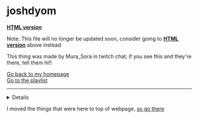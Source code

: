 # joshdyom

[**HTML version**](https://adakkusu-san.github.io/joshdyom)

Note: This file will no longer be updated soon, consider going to [**HTML version**](https://adakkusu-san.github.io/joshdyom) above instead

This thing was made by Mura_Sora in twitch chat; if you see this and they're there, tell them hi!!

[Go back to my homepage](https://adakkusu-san.github.io/)  
[Go to the playlist](https://youtube.com/playlist?list=PLnFYuYwRteIMn1lvwIiGimb1w4U9meQKJ)

---

<details>

|||
|-|-|
|[![](https://i.ytimg.com/vi/9BhlixZZhjE/default.jpg)](https://youtu.be/9BhlixZZhjE)|[Not using Stealth \| DYOM Random Mission Speedruns](https://youtu.be/9BhlixZZhjE)|

|||||
|-:|-|-|-|
|0:46|First Contact|501st Wolf|
|3:38|Umilde Robo|jonathanluna|Translated, xfa, *skip*|
|7:03|COD 4.2 Battle on the Woods|CVLK|*skip*|
|11:27|Menace 2|VikingEVM|
|34:40|Uphill Battle|Dominic|gogogo, *crash*|
|35:22|Take Back the Car|Grovallas|
|40:42|GTA Sao Paulo: The Beginning|Enzogamer|Translated|
|43:33|San Andreas Stories M2,Crashin a Party|GTA Dude|
|45:45|Grove Defender|Maulana Bagus|once it for all|
|47:46|Camp at Chiliad|GTA!!!|

---

|||
|-|-|
|[![](https://i.ytimg.com/vi/dMAYU7a76Y4/default.jpg)](https://youtu.be/dMAYU7a76Y4)|[\"What the ****, Sandra?\" \| DYOM Random Mission Speedruns](https://youtu.be/dMAYU7a76Y4)|

|||||
|-:|-|-|-|
|\-|Ballas vs San Fierro Rifas|?|Translated, Unplayed|
|1:20|Let's Climb!|Maaz45|*skip*|
|4:32|Stranger Edu Parte 5|Eduardo|Translated|
|7:57|Zombies From Los Santos|Dax|
|9:51|Invadindo o Navio|Gokye09|Translated, mighty ship|
|17:53|Grove vs SWAT|Entong704|
|18:23|Max Payne|Fort MAJOR|
|20:54|Mission DK|rayyan|
|30:55|The Robbery|Sohaib|
|40:35|Day 1|LeonCJ|
|43:39|Sem Honra, $em Grana|Paula Sygma|Translated|

---

|||
|-|-|
|[![](https://i.ytimg.com/vi/A1eSJuwN8lk/default.jpg)](https://youtu.be/A1eSJuwN8lk)|[\"You picked the wrong apartment fool!\" \| DYOM Random Mission Speedruns](https://youtu.be/A1eSJuwN8lk)|

|||||
|-:|-|-|-|
|1:31|End of the Line (Smoke and Tenpenny Wins)|PowerGaming64|
|13:25|Sweet Death Pt2 Under the Bridge|Italian SA Gamer|Translated, *crash*|
|13:52|Lives in Venturas|fangye|
|20:31|Homies Sharp|Raqeeb Raees|
|26:31|The Lazy Saints|lologamer|Translated|
|30:01|The Return of a Legend|mrlv31|
|36:26|Your Choice|samuel|
|39:51|Car Salesman Pt.1|HamerNador|
|42:00|Fueling With Vodka|Canadian Scrotum|*skip*|
|48:48|The Grove Street Driveby|MrBlue630|
|49:53|Going Crazy|Rob|
|52:20|To The Rescue|ChrizzDG5|
|58:02|Do Not Download Please A Mistake Happned|Maziar05|

---

|||
|-|-|
|[![](https://i.ytimg.com/vi/H-_YQP3KSCU/default.jpg)](https://youtu.be/H-_YQP3KSCU)|["He wants to f- the Lion King..." \| Random DYOM Mission Speedruns](https://youtu.be/H-_YQP3KSCU)|

|||||
|-:|-|-|-|
|0:35|Rise of the Sun|Hebekie|cahs, roof-dot-zed|
|5:31|1, 2, 3 Lets go! G4L|TheXProyect|*crash*|
|10:23|Airport Graveyard|Szogun|
|23:15|Find Last Enemy:Part 1|nanak birring|*skip*|
|24:21|Boring! Bogoslaw is back!|Scarface|Translated, eat, *crash*|
|35:20|Martincho Adventures Part 7|DYOM|
|37:53|The Last Balla Member|?|
|39:57|Call of Duty Warefare 2|QaiserH|*skip*|
|40:52|Introduction|DYOM|
|43:05|Introduction 2|GriZzLY|Translated|
|46:33|Cops Chapter 17|Get Up|Translated|
|49:30|LS Gangs vs SF Gangs|pepi8|
|57:01|The Balloons|DYOM|Translated|
|57:39|Another Parkour|jeffhardy555|Translated|
|1:00:03|Firetruck Frenzy|spyderblack66|Translated|
|1:04:46|same like 24:21|TheScarface43|Non-Translated|

---

|||
|-|-|
|[![](https://i.ytimg.com/vi/-73eB0YoBM0/default.jpg)](https://youtu.be/-73eB0YoBM0)|["There's your friend cj!" \| Random DYOM Mission Speedruns](https://youtu.be/-73eB0YoBM0)|

|||||
|-:|-|-|-|
|1:00|FBI Man(Fox)|salehi3037m|Translated?, *skip*|
|4:42|Kill Then Win|Ballinj|*skip*|
|5:18|Out in Desert|LeonCJ|
|11:59|Grove vs Vagos|Abdo|
|14:51|Police Ambush|Nathan|*skip*|
|16:06|O Golpe Da Fazenda: O Barco|DGGamer65|Translated, *skip*|
|18:35|The Walking San Andreas Ep 1 What Happened|Karketon|Translated, tock tock|
|20:13|Kill Time!|Lucasiimio|
|21:51|Mafia 2 (CZ) Part 1|Yokerclown|*crash*, cesar warning|
|23:57|Saving Uncle Sam|tonyng|*crash*|
|24:27|SFPD Police Job 6|M.D|
|30:06|Kill the Johnson Mom|Hatem in Egypt Arabic|
|33:44|Slendytubbies|guifire|Translated|
|35:08|An Offer You Can't Refuse|DonFedrizzi|
|43:47|Wojny Gangow: Ballas vs Grove|Dawid Pracki|Translated, be silent or shut up, *skip*|
|46:11|Try|God L A R V A|Translated, cesar 2.0, xd, *skip*|
|47:55|Dead Fall|Jimmy|*skip*|
|50:52|Amigo em Perigo!|WallaceGhost|Translated|

---

|||
|-|-|
|[![](https://i.ytimg.com/vi/hkfU6zIyGJ4/default.jpg)](https://youtu.be/hkfU6zIyGJ4)|[The return of: \"Time to make a decision.\" \| Random DYOM Mission Speedruns](https://youtu.be/hkfU6zIyGJ4)|

|||||
|-:|-|-|-|
|6:01|Charlie Krypson's Death|semih|Translated, *skip*|
|9:53|Escape the Downtown|CJ|
|11:37|V for Vinegar: Beta|The Half Blood Prince|Translated|
|20:37|The Bank Heist|zgames|*crash*|
|31:11|Back to Fortress|mrejtely|
|34:38|Blackhawk Down...|Warpig 18|*skip*|
|35:29|Claude Life Beta|AlexLangrish|*skip*|
|36:09|Snajper|Pawi8089|Translated, eat first|
|42:35|Guerra de Bandas|Mash600|Translated, *crash*|
|47:52|The Purge|Zeta|Translated, *skip*|
|49:27|El Balla|Julan|Translated, *skip*|
|53:08|Big Prize at the Big Ear|Tony Resta|
|57:49|Some Secrets Never Sleep|wK comander|
|58:40|Riot Chain Story Part 6|Zohair Irani|

---

|||
|-|-|
|[![](https://i.ytimg.com/vi/xiUMf3Pu-ug/default.jpg)](https://youtu.be/xiUMf3Pu-ug)|[\"Grove: Uh oh...\" \| Updated Random DYOM Mission Speedruns](https://youtu.be/xiUMf3Pu-ug)|

|||||
|-:|-|-|-|
|1:11|GTA SA Stories: Claude Learn to Kill Enemys|meisternikoo o|
|3:28|Grove Street: Ryder is Alive!|PW|Translated, (Laughs)|
|6:19|Vagos 4 Life Part 4: Guy?|Cocnut_pl|
|10:44|GTA V CJ's Reflection (1)|Skadryl|Translated, sacred vehicle|
|14:39|Beginning|the killer tr|
|17:38|Agente 007 Brasil (Part 1)|MateusDD3|Translated, it turns into pastel|
|19:44|The Fast Chronicle (Chapter1,Part 6)|maoffense06|
|22:11|Filler|Toguro45|
|23:08|LoL Vol. 2 Destroy the Van|Kowal3|Translated, eat on the ganton|
|28:29|Police CIA vs Police FBI|Niko|
|30:09|GTA Los Santos 5|Brian Walker|*crash*|
|34:11|Group Problems|RyderWilson|Translated|
|39:28|Racketing|LeonCJ|*skip*|
|45:56|A|?|*skip*|
|51:15|Crack Dealer|Justgames114|MemeBers, *skip*|
|55:15|Dr. Murfin|Luiz Eduardo|Translated|
|58:14|Infetion Part 4|hariq47|
|1:00:09|Vogas DefendsMaddogChainatown|Jax|

---

|||
|-|-|
|[![](https://i.ytimg.com/vi/NCS3dgGB2uA/default.jpg)](https://youtu.be/NCS3dgGB2uA)|[\"kill fat and enter point.\" \| Updated Random DYOM Mission Speedruns](https://youtu.be/NCS3dgGB2uA)|

|||||
|-:|-|-|-|
|\-|Weed|?|Translated, Unplayed|
||
|2:01|A Cabana Parte 2|Mongo Productions|Translated|
|6:50|Quadruple Extermination II: The Comeback|VikingEVM|
|18:51|SAS M9,Silenced Robbery|GTA Dude|
|25:24|The Briefcase|Timmeh|
|31:26|Get a Territory|Kailojado haddines|
|34:20|Sniper Assassin 1|ArdaMission|enter point, PLS VOTE|
|36:00|Guns Half Price|COOLMAN122234555896|
|43:23|Hideout|Sony|
|46:16|Grove 4 Ever|CowShipBR|Translated, *crash*|
|47:37|The Hidden|Vinesh|
|52:14|I Temporada|Andrei|Translated, hypothesis|
|54:31|Biker Was|moaz alkorde|Translated|
|55:39|Sweet Life Part 19|Shahzeb|

---

|||
|-|-|
|[![](https://i.ytimg.com/vi/YEBY0APJO4Y/default.jpg)](https://youtu.be/YEBY0APJO4Y)|[Updated Random DYOM Mission Speedruns](https://youtu.be/YEBY0APJO4Y)|

|||||
|-:|-|-|-|
|2:49|Law:Money Made Me Go There|Karanss|*crash*|
|3:39|The Amazing Race|HARMAN CHEEMA|*skip*|
|7:29|Steal the Case.|Kir aka Spawn.|
|10:46|Torre de Rifa|Keilen Oliveira|Translated|
|19:53|K1ll Bigsmoke|bigjinnygamer|*skip*|
|21:04|Cruzando Debaixo da Ponte|Henry|Translated|
|25:54|A Bad Day in SA|Sanjay|
|28:09|Front Assault|General Scrotum|
|39:03|Zombie Empire Group(A)|Saahn|*skip*|
|45:12|Rodadas Survived 2.0(Fixed)|BrasilDYOM|Translated|
|1:02:27|Join to Ballas|Ahmed Samir|
|1:05:31|Lavoro Sporco Pt.4|TheHunter|

---

|||
|-|-|
|[![](https://i.ytimg.com/vi/ex-CWI9M6aw/default.jpg)](https://youtu.be/ex-CWI9M6aw)|[\"Radio: Help You Fred's\" \| Slightly Updated DYOM Random Mission Speedruns](https://youtu.be/ex-CWI9M6aw)|

|||||
|-:|-|-|-|
|\-|The World Is Bigger Than This Hood|Mister A|Unplayed|
||
|1:52|Ryder Owns Grove!|DYOM|*skip*|
|2:51|Hot Flight|ilikebanana|
|10:18|Tempeny Police Station|Wisam 134|
|16:48|Wanted Priscil(P1)|BielHenrique|Translated|
|18:51|DYOM|DYOM|Translated, *skip*|
|19:55|Jack 2|Evan|*skip*|
|23:19|Ah15l Forse!|Valeriu|Coment Plizz|
|26:38|AGM Story|A2G1M3|Translated|
|29:17|Killing the Ballas Boss|Bidhan Tandukar|
|32:33|Death of the Big Devil|utkan urem|Translated|
|37:26|Defending Home|DYOM|Translated|
|40:12|CJ Saves His Friends|brayan4008|Translated, *skip*|
|41:11|Payday for Ray|Gustavo|
|42:39|Burning Heart|Agent X|
|52:58|Defending the Grove|DYOM|Translated|
|54:49|js|DYOM|nice car, very nice car|
|56:28|Army Defence (Part 2)|Maziar|
|59:23|Bobby's Lost Place of Zombies|skaterfilter5|

---

|||
|-|-|
|[![](https://i.ytimg.com/vi/xPOzpAMYUsU/default.jpg)](https://youtu.be/xPOzpAMYUsU)|[\"walks to the point and delivers the package.\" \| Slightly Updated DYOM Random Mission Speedruns](https://youtu.be/xPOzpAMYUsU)|

|||||
|-:|-|-|-|
|1:33|DYOM|DYOM|*skip*|
|3:33|GTA Vice City Intro Parody San Andreas Mission|Reza|
|5:52|Law ... OG Locka|DYOM|Translated, eat by law|
|9:09|Mafia Life Trailer|Lil Alex|
|10:40|Competition 3|zzotl|Translated|
|11:06|Elegant Run|fubldofu|Translated|
|13:31|Grafle Karirery|tutti gamer yt|Translated|
|16:35|Final Showdown to Officer Tenpenny|DYOM|
|24:22|Lab Doctor 2|NoobMapper|
|26:44|Jarvis Part 10|Drew Liddell|
|\-|Modern Warfar 2: A New Boss a New Enamy|?|
|30:00|A Day Normal At Work|tomis!!!|Translated|
|35:04|Escaping From School|LUKA?!|
|39:32|CJ Race|hello|Translated|
|40:58|Episode 6|Raven 2020|Translated|
|45:02|The Store|DYOM|Translated|
|49:22|Who is The Killer|cidj|*skip*|
|52:57|Pimper|paparazzo|
|1:00:13|Family Failure|Stuntzman|

---

|||
|-|-|
|[![](https://i.ytimg.com/vi/_vtp406ZS78/default.jpg)](https://youtu.be/_vtp406ZS78)|[Slightly Updated DYOM Random Mission Speedruns](https://youtu.be/_vtp406ZS78)|

|||||
|-:|-|-|-|
|4:01|Liberty City Solid V7 To Edit The Mission|*Nothing*|Translated|
|4:41|The Bodybag Girl|R09|
|18:43|Y6en Zpedatelen|?|Translated|
|20:15|S.W.A.T|?|
|24:03|Back in Past|LeonCJ|
|27:16|Robbey|?|
|32:43|The Motel (1)|BigBast4rd3500|
|37:59|Ryder's Revenge|?|
|45:13|Robert, The Fatty|gammoudicj|*skip*|
|51:49|DayZ Gangs Parte 5: O Inimigo|DiegoRBR|Translated|
|54:59|Don Orlando|DyomTeam|Translated|
|57:33|Grove Invade Ballas|invader|*skip*|

---

|||
|-|-|
|[![](https://i.ytimg.com/vi/k3lYG-cCIkg/default.jpg)](https://youtu.be/k3lYG-cCIkg)|[Chaos DYOM Mayhem \| Choas Mod Random DYOM Speedruns](https://youtu.be/k3lYG-cCIkg)|

|||||
|-:|-|-|-|
|0:21|conflict between gang 5 part|yo g|
|10:25|investigation|Hebekie|*skip*|
|13:02|the competitor who will become it?|zsotl|
|14:42|mod gta in part 4|kowal4|*skip*|
|16:51|tempennys life|luke brazil|
|22:47|raid on area part two|DYOM|*skip*|
|26:40|no way!|pewdiejac|
|33:38|superred|DYOM|*crash*|
|\-|The UFO Mystery|?|*crash*|
|39:20|gta aztecs stories introduction|E.V.F. Loquendo|
|43:26|DYOM|DYOM|*skip*|
|47:36|Los Santos is in danger|hicham|*skip*|
|51:24|team deathmatch 1|Rome|*skip*|
|52:23|getto boyz review|gangstaparadoc and pimp|
|53:54|the war hills|765|*skip*|

---

|||
|-|-|
|[![](https://i.ytimg.com/vi/INh7XXA3a6Q/default.jpg)](https://youtu.be/INh7XXA3a6Q)|[Absolute Insanity \| Chaos Mod Random DYOM Speedruns](https://youtu.be/INh7XXA3a6Q)|

|||||
|-:|-|-|-|
|1:27|Preparations for a Bank Break in SF|Kowal3|
|13:26|Trio Macanne|JoshDa1|
|14:26|DYOM|DYOM|
|18:45|Old Flexet|cl3stermanarmy|xd|
|22:01|The Back of the Team|DYOM|
|22:32|The Guy Strange En II|*Nothing*|
|23:46|Downtown Shootout|DYOM|*skip*|
|\-|The Terminator Mission 1|?|*crash*|
|\-|The Elite Sniper Endless Jop|?|*crash*|
|\-|zombie|?|*crash*|
|27:54|Wipe Out the Gangsters|AtomicBanana550|
|37:15|Winner Chicken Denner|DYOM|nice, yu|
|39:20|Keep Your Gun Your Hands|Clock Turkey|*skip*|
|46:43|The Party|Leoncj|*skip*|
|47:31|The Last Contact|Anisoo|*skip*|
|51:31|The Grand Fa|DYOM|
|59:14|For Mother Russia Prt 4|Russia|
|1:00:52|Gangster Life Pt.2|ryder|

---

|||
|-|-|
|[![](https://i.ytimg.com/vi/tnAUkDmmg9I/default.jpg)](https://youtu.be/tnAUkDmmg9I)|[A Glorious Disaster \| Chaos Mod Random DYOM Speedruns](https://youtu.be/tnAUkDmmg9I)|

|||||
|-:|-|-|-|
|\-|Wlamywacz Edek 4|?|
|2:01|grove street part 4|fall down|*skip*|
|5:30|zombie attack parte 1|adaymolon|
|13:28|Missao zumbi(Parte 1)|gamotario|*skip*|
|16:52|operation zero|Speed|
|29:27|In The Flames|gaMe242|
|49:36|*Nothing*|*Nothing*|
|52:03|Another Day In LA|xXSKULLX|*skip*|
|54:45|Tradimento|Biagio.C.|
|1:00:03|zombies attack|emanuele4610|

---

|||
|-|-|
|[![](https://i.ytimg.com/vi/rA6kt7TjytY/default.jpg)](https://youtu.be/rA6kt7TjytY)|[\"kill jutin biber while being...\" \| Google Translated Random DYOM Speedruns](https://youtu.be/rA6kt7TjytY)|

|||||
|-:|-|-|-|
|1:34|The fugitive|zzendy90z|
|3:11|Kan Ve Para 6 'Dubaili yusuf'|madara sunarr|kos koss, mkk|
|5:14|Impossible Mode Mission Impossible 3|jair valera|
|11:02|Rifa Problems|NewBie|*skip*|
|14:31|Impossible Mission 1|Enks|
|19:58|YOM|YOM|dealer noob|
|20:47|The Murder of Justin Bieber|DYOM|penultimate money|
|23:51|The Agent(47)|Dyom King|
|26:35|CJ the Hunter Boy|firaol wakuma|TOS, *skip*|
|29:26|The unknown|Lucas|
|31:47|the beginning of nowhere|Dario102|
|38:41|One more day of work|Miguel|
|48:12|The bad boy, the bikers war|master cj|
|50:15|0 last case (part 7)|BrasilDyom|Time time time|
|53:28|Grove Stand By|Xxxhonzaxxx|
|59:36|Assassin's Shadow Ep.4|DUx|*skip*|
|1:01:23|Great Escape Part 2|federock|yaaa, *crash*|

---

|||
|-|-|
|[![](https://i.ytimg.com/vi/prs98zNw-Nk/default.jpg)](https://youtu.be/prs98zNw-Nk)|[\"I'll take some cereal.\" \| Google Translated Random DYOM Speedruns](https://youtu.be/prs98zNw-Nk)|

|||||
|-:|-|-|-|
|1:58|Vertical Bird|Ramaproduction98|
|11:40|Ballas Take Over|Anis Crew|*skip*|
|13:41|The First is Street|DYOM|
|18:38|CJ Relax|DavidB|
|\-|Saw 4|?|
|20:47|Intro|window(barra)1|
|21:55|Smuggle out the Agent|DYOM|*crash*|
|22:29|Area 69 Reveng|Mr.Mission|
|29:00|The Sergei Bomb|StradaBoy|
|40:08|Kill The Bastrd|Wesker|
|41:34|WTF Missions|MK|
|44:04|The Crack House|DBZOVERLORD700|
|48:33|Black Vipers Series 2|Gangsta Paradoc|
|52:39|Competitive Age 1 Season 4 Res|debil games|*skip*|
|54:05|Street Fights|DYOM|
|54:42|Apocalypse San Andreas : And Kill or Die|Gustavo|
|57:44|B1tch Dealer|*Nothing*|*skip*|
|59:42|Trip to Blueberry|Leoncj|*skip*|

---

|||
|-|-|
|[![](https://i.ytimg.com/vi/HSxcJ4L7fLk/default.jpg)](https://youtu.be/HSxcJ4L7fLk)|[\"I'm going to buy some nutella\" \| Google Translated Random DYOM Speedruns](https://youtu.be/HSxcJ4L7fLk)|

|||||
|-:|-|-|-|
|3:16|san andreas navy|Sake booi|*skip*|
|5:00|th box fight|Leoncj|
|\-|grove vs all police|?|
|7:36|Ryder and big smoke|Normal guy|
|9:22|gypsy settlement 2res|zsolt316|
|13:02|messed up meeting|DW comander|
|16:43|travelling to the city|Resy3|
|21:02|the a--hole guy vs mr a--hole|tio gillipollas|
|21:34|the enemies ep3: cleaning the boat|tomas1245|
|23:54|killing the enemy in Los Santos|DYOM|
|26:53|Lucio Nutella|BigDaddy|
|28:23|never trust a bum|LeonCJ|
|30:19|a good day|alex|*skip*|
|35:19|deconstruction yard!|lucas|
|42:56|alternative san andreas|10 penny|Promised Place, XDXDXD|
|48:50|the training|Bruce Wayne|
|49:25|destroy 30 enemies|darthblack63|
|53:38|big meeting|Biohazard2000gt|*skip*|
|58:46|mission impossible|Raza|

---

|||
|-|-|
|[![](https://i.ytimg.com/vi/TzKYEQCIWfI/default.jpg)](https://youtu.be/TzKYEQCIWfI)|[\"maybe is hidden im this grill\" \| Random DYOM Speedrun Challenge](https://youtu.be/TzKYEQCIWfI)|

|||||
|-:|-|-|-|
|1:02|DYOM|DYOM|*skip*|
|4:46|Steeling Army!|DYOM|
|20:56|San Andreas Wars Part 4|Alexis13|
|25:44|Part 4|Skander Blade|
|31:54|Last Lunch for Salvatore|Leoncj|
|39:17|Illusions 3|Skander Blade|*skip*|
|44:09|Survive!|kayraman386|
|49:19|Ops|f|big, w, end|
|53:59|Player vs Boss|muhdnabli|
|58:48|Airline|GriZlLY|
|1:01:29|The War|snakeeyes|
|1:02:30|Lost Connection|DYOM|

---

|||
|-|-|
|[![](https://i.ytimg.com/vi/669ZFWaLATQ/default.jpg)](https://youtu.be/669ZFWaLATQ)|[\"Vamos para Verona Beach para nos divertir!\" \| Random DYOM Speedrun Challenge](https://youtu.be/669ZFWaLATQ)|

|||||
|-:|-|-|-|
|0:08|Zombilere Karsi Direnis Bolum 4|Emre Selek|Non-English|
|5:09|Jan Fan Choy Bad Chase|DYOM|*skip*|
|6:04|Jason vs REDACTED|AndreyTheGamer|
|6:51|S.W.A.T|*Nothing*|
|7:54|Meeting with Friends|PrimeCz|
|11:38|4'misja! GTA Zoo|szufla22|Non-English, *skip*|
|18:58|Quella Pizza Maledetta|unnamed|Non-English, *skip*|
|19:34|Cap the Couriers|M316|
|30:18|Silent Kill|LeonCJ|
|37:07|Guerra au Terror v2 pt3|Zack|Non-English|
|40:07|Verseny 2|zsotl|Non-English|
|41:43|El Fin de la Linea|proPVPgamersYT|Non-English, *skip*|
|49:48|Come In|HDKHD|
|53:57|Historias da GSF: A Emboscada|Caveira Br|Non-English|
|59:39|El Paquete|proPVPgamersYT|Non-English|

---

|||
|-|-|
|[![](https://i.ytimg.com/vi/Vkk3xjFAl1Q/default.jpg)](https://youtu.be/Vkk3xjFAl1Q)|[\"It sows the Field\" \| Random DYOM Speedrun Challenge](https://youtu.be/Vkk3xjFAl1Q)|

|||||
|-:|-|-|-|
|1:48|Internal Affair CIA in LV Day 5|Abu sufian|
|8:13|FBI Operazione Droga|yo g|Non-English, *skip*|
|10:18|Welcome Home|SmashmanplaysMC|
|14:00|Get Psycho|Ristar101 and his bud Ezekiel|*skip*|
|16:53|Girls vs Workers|DYOM|*skip*|
|18:34|Atentado Terrorista|FiJunk And Americanow|Non-English|
|21:06|Sacra Corona Unita Family|The Hunter|It sows the Field|
|29:04|Call of Duty Mission Hunter Killer|kowal3|*crash*|
|34:50|Jump|Evan|
|49:56|Naczelnik z Chinatown|CJ248|Non-English|
|56:46|Madd Doggs Party|Zombie|*skip*|

---

|||
|-|-|
|[![](https://i.ytimg.com/vi/xeTCT4vdcow/default.jpg)](https://youtu.be/xeTCT4vdcow)|[Random DYOM Speedrun Challenge: Scavenger Hunt Edition](https://youtu.be/xeTCT4vdcow)|

|||||
|-:|-|-|-|
|0:55|Find The Truth|IKI|I must fast|
|5:36|San Andreas Scavenger Hunt|Snuggly Jeff|Go all over the map|
|35:03|Agent Chase: Easy|LamborghiniGTA|*skip*|
|36:17|The Last Stand. Vo.2|DYOM|
|37:23|The Thief|Grove4Life|
|39:36|Boom Boom Pow|Mati|
|44:05|SWAT Kim Money Mib Died Kill Kim|DYOM|*skip*|
|46:27|GTA VI|DYOM|*skip*|
|51:49|Az Igazi Getto|David98|Non-English|
|56:26|A Guerra Part 2...|DYOM|Non-English, *crash*|
|57:56|Prowler|Jimmy|

---

|||
|-|-|
|[![](https://i.ytimg.com/vi/SEkoj381ArY/default.jpg)](https://youtu.be/SEkoj381ArY)|[Brain Stroke \| Random DYOM Speedrun Challenge](https://youtu.be/SEkoj381ArY)|

|||||
|-:|-|-|-|
|0:32|johnny (episode 3)|Macc|
|8:04|os perdidos: civilizasao errada|Money Games|Non-English, *crash*|
|9:31|west to east (the harsh thunder)|shiva|
|14:36|DYOM|DYOM|
|15:45|Az iratok|TheBusman|Non-English|
|20:31|Ciganyok Tamadasa 3 Befejezo Resz|Joskaba200|Non-English, TOS, *skip*|
|34:28|Missao que... Nao tem explicacao!|Renan Almeida|Non-English|
|38:52|xuo virus detected!|Tam1deli|Non-English|
|39:47|la muerte de sweet jhonson|lk|Non-English|
|43:49|a sofor|DYOM|Non-English|
|49:10|van and book|hanifpro|
|54:26|hard life|Svetoslav LOL|

---

|||
|-|-|
|[![](https://i.ytimg.com/vi/B1bSUrS2ik0/default.jpg)](https://youtu.be/B1bSUrS2ik0)|[\"No More Good Time!\" \| Random DYOM Speedrun Challenge](https://youtu.be/B1bSUrS2ik0)|

|||||
|-:|-|-|-|
|1:13|Ghost|basha|
|2:42|The Story of Maj.Basha and Harsha,Tagore|sriharsha|*crash*|
|12:19|Behind the Patrol Desk - S.A. Noire|alifjenius|*crash*|
|19:35|Cazador de Fiestas|DYOM|Non-English|
|27:46|Caipiras Roubam o Casino,Preparacao 3|Ryago T.|
|34:10|Motel Security|Chaoscrminal / Berserk Outlaw|*skip*|
|39:14|Nightcall|Ramaproduction97|Non-English, *skip*|
|44:32|Staff Sergent|Reimes|
|52:36|CJ Day1|GoldPro.|No More Good Time|
|57:17|Ryder Revenge|TomekManieczki|Non-English|
|59:10|Tbl2 Vagos|Gjhuh|*skip*|

---

|||
|-|-|
|[![](https://i.ytimg.com/vi/mob2ANICNbY/default.jpg)](https://youtu.be/mob2ANICNbY)|[The best DYOM run yet \| Random DYOM Speedrun Challenge](https://youtu.be/mob2ANICNbY)|

|||||
|-:|-|-|-|
|\-|Gang Wars|?|Unplayed|
||
|0:31|PT 2 Take Back Your Hood From The Vagos|DYOM|*crash*|
|1:28|Zvrhly Poslicek|unnamed|Non-English|
|3:17|Night Problem|Exekucnak|
|6:58|Las Venturas Adventures Part 23 Asia Fights|LucayOrlando|
|11:26|Ballas Turf|kingjd|
|14:32|Ghost|basha|
|16:12|The Search|Toteman and Salvadorc17|
|18:16|Day 5|Nitesh|
|26:26|Pete and Eddie|UnkZ|
|27:50|Sdias Como Grove Dia 3|DeadGames|Non-English|
|32:34|Los Astecas|Glenn|
|35:36|Big Smoke's Deal|DYOM|
|37:07|Otmica Mudje i Cala|Marko Dukic|Non-English|
|38:13|Assault|Sead|
|41:10|Jiko el Escape|Piipe|Non-English|
|45:36|Kill Soet|mahmoud pro|coet, go blk, *crash*|
|50:12|Four Dragon Trip|Balloon|
|53:18|Battle of the Bulge|StradaBoy|*skip*|

---

|||
|-|-|
|[![](https://i.ytimg.com/vi/jme4b9Y7C0Y/default.jpg)](https://youtu.be/jme4b9Y7C0Y)|[RIP James Kenneth \| Random DYOM Speedrun Challenge](https://youtu.be/jme4b9Y7C0Y)|

|||||
|-:|-|-|-|
|0:40|DYOM|DYOM|
|3:43|Taking Care of Business!|GangstaZilla203|
|5:35|Central Park War|Toteman and Salvadorc17|
|8:24|La Orden de Big Smoke|Sasasar|Non-English|
|18:30|ADomL-Another Normal Day|ahmed|
|20:53|Paczki Milionera|Dami123|Non-English|
|28:36|Sponge Ep2|garth knight|
|30:50|S.A.S.F.A.S.O.|LeonCJ|James Kenneth|
|42:30|a Reuniao|Jhonny|Non-English|
|52:01|All in One|ProManiak|Non-English|
|56:50|La Historia de Jose,Juanin y Pedrito|DYOM|Non-English|

---

|||
|-|-|
|[![](https://i.ytimg.com/vi/h0obTC6eP88/default.jpg)](https://youtu.be/h0obTC6eP88)|[An Absolute Clown Fiesta of a run \| Random DYOM Speedrun Challenge](https://youtu.be/h0obTC6eP88)|

|||||
|-:|-|-|-|
|3:33|Hitman, Capitulo 4 (Final)|JokerModsJK77|Non-English|
|6:38|Keep Friends Close|DYOM|
|8:42|Inposible 99%|nysnycoot cawtoon|Non-English|
|14:34|Story Rusty Wheels Chair!!!|abiyu|
|18:16|Drug Trafficking (Home Invasion)|yk|
|20:27|Legyen on is Milliomos|Res2lutEE|Non-English|
|24:53|Run and Extra Dip|YoKiNN|
|28:27|Introduction|S.A.C.|
|30:45|Part I|The Wise Keys|CJ Dance|
|31:31|The Fog Mini Game|KyleZero|
|45:48|CJ vs La Apocalypsis|NightMare|Non-English, *crash*|
|49:57|A Question of Past|Jimmy|
|54:36|Its an Ambush!|XDboy YT BG|
|55:43|Matando o CJ|Wesley Gamer|Non-English, *skip*|

---

|||
|-|-|
|[![](https://i.ytimg.com/vi/I7FxnkBHNuU/default.jpg)](https://youtu.be/I7FxnkBHNuU)|[This mission was OK actually \| Random DYOM Speedrun Challenge](https://youtu.be/I7FxnkBHNuU)|

|||||
|-:|-|-|-|
|0:54|Does the Pope Sh1t on the Patio.|Lsean|
|4:16|Quien es Quien Act 1|JessuxX|Non-English|
|12:34|Down With Eagle Families!|Leoncj|
|17:22|SWAT vs Mafia|kadi Younes|
|18:46|Assassin's Creed 1994|Subject 26|Assassin's Creed 1994|
|24:29|Liberty City|DYOM|*skip*|
|25:37|Goverment|Yasir RFL|*skip*|
|32:32|Adnan? 2|DADI|Non-English|
|35:16|Versenyzo Elete 1 Evad 1 Resz Ujratotlve|fff|Non-English|
|37:16|Recleanout|DYOM|
|48:41|Zamachowcy z Branda|*Nothing*|Non-English|
|54:24|UnderCover|fangye|IGT|

---

|||
|-|-|
|[![](https://i.ytimg.com/vi/NI6Y-C5a3Ig/default.jpg)](https://youtu.be/NI6Y-C5a3Ig)|[\"Groove Street OG!\" \| Random DYOM Speedrun Challenge](https://youtu.be/NI6Y-C5a3Ig)|

|||||
|-:|-|-|-|
|0:32|The Evil Within|Minecrafter1456|Non-English|
|3:57|La Rebelion|Int. Films|Non-English, *crash*|
|7:07|Scarface|PeterGrimes/akaRick191CZ|Non-English|
|10:15|Una Nuova Casa|gtaguidesita|Non-English, *skip*|
|12:52|SWAT. Operaao Assalto a Loja de Carros em SF|pedin|Non-English|
|14:59|Max Delivery Express|Gtaguidesita|Non-English|
|25:02|True or False Idols Part 17|Srijan Sudeep|
|34:11|Koniec z Zyciem|Warder4|Non-English|
|38:40|Escola Secundaria de Los Santos III|2D|Non-English|
|48:18|A New Partner in Crime|Doublepulse|
|53:31|Goodbye, Tenpenny|Bartolome|
|54:25|CIA Agent - Part 1|KoolRodrigoLook|

---

|||
|-|-|
|[![](https://i.ytimg.com/vi/MaWomwvW8UM/default.jpg)](https://youtu.be/MaWomwvW8UM)|[\"go kill teabone\" \| Random DYOM Speedrun Challenge](https://youtu.be/MaWomwvW8UM)|

|||||
|-:|-|-|-|
|\-|gta most wanted|?|Unplayed|
||
|0:37|DYOM|DYOM|
|1:52|Promoting Peace?|IsiX 123|*crash*|
|7:55|Az 1 kg krumpli|?|*skip*|
|13:01|Homegirl In, Homegirl Out|NothingSpecial|*crash*|
|13:48|Mercades|DYOM|*skip*|
|16:27|Batalhao 501: O Fim?|GuiiOREI|Non-English|
|19:50|Ammunation Supplies|Notna|
|25:32|Nincs Szokes|DYOM|Non-English|
|30:10|Fast Car|IKI|
|34:42|The Alliance|shahzeb|teabone, *skip*|
|39:32|Gli Aerei di Max|Gtaguidesita|Non-English|
|45:56|Desert Race|Billy|
|52:11|T'Bone|?|*skip*|
|52:40|Challenge 2|Nitesh aka AAAAAAA|
|53:24|Ballas Down Parte1: CJ in Tomba|Lorenzo Saccone|Non-English|
|57:17|Bill: Pt.8 Final|insanity K.|Non-English, *skip*|

---

|||
|-|-|
|[![](https://i.ytimg.com/vi/whXCh2f-5Nw/default.jpg)](https://youtu.be/whXCh2f-5Nw)|[\"cj que hacem0s aqui\" \| Random DYOM Speedrun Challenge](https://youtu.be/whXCh2f-5Nw)|

|||||
|-:|-|-|-|
|01:03|Vida Do Crime 4: Fofoqueiro|marcos1245|Non-English|
|02:24|Cleaning Ganton . Part One|Secronom President|
|05:24|Rescatando A Sweet|jair valera|Non-English, *skip*|
|07:05|Operacao nn1: O Inicio|?|
|16:39|Gangs Story|kiki|Non-English, *skip*|
|18:29|The Thief Raiders(Part1)|DYOM|
|21:21|DYOM|DYOM|*skip*|
|22:00|Convoy Escort|MrSand|*skip*|
|23:21|Predator Attack|Eminem|Non-English, *skip*|
|24:05|Babyla Life|CheatsShowYT|Non-English|
|29:09|Explode Works|Gangsta Paradoc|
|31:41|Assassinating The Blackwolf2|Oussama999|*crash*|
|36:28|Intro|Lorenzo Saccone|
|37:24|Egyszer Minden Veget Er|robikiraly69|Non-English, *skip*|
|47:54|Venganza|fukcen|Non-English, xd|
|59:46|The Evel!!! 1|DYOM|

---

|||
|-|-|
|[![](https://i.ytimg.com/vi/paFpb3ksmd4/default.jpg)](https://youtu.be/paFpb3ksmd4)|[\"UCCIDI BIG SMOOKE !!\" \| Random DYOM Speedrun Challenge](https://youtu.be/paFpb3ksmd4)|

|||||
|-:|-|-|-|
|0:48|Living Till The End Pt.2|Omar57844|*crash*|
|1:25|GTA V Mission 17|Simon4722|*skip*|
|5:46|Ship of Hostages Pt2..SWAT Night...|Nottobeknown|
|9:20|Sonun Arifesi|Oyun Matik|Non-English, *skip*|
|14:42|The Party Parody Mission Vice City San Andreas|Reza|
|19:08|Chasing Ropes|Ricah|Non-English, *skip*|
|20:53|A Normal Day 2|GEORGES 91|
|26:04|Smoke, Only History|BleckHawkk|Non-English|
|30:13|End of the Grove (Part1)|beno stone|
|32:56|Life at Grove|Lucas|
|36:12|La Vida de Luis Episodio 7|rexmaster|Non-English|
|40:42|Help Big Smoke Kill Enemy Chapter 2 Pt 2.|mattmiguel123|*skip*|
|46:17|Counter Terrorism|lamistomido|*skip*|
|48:17|Rob the Shop|Gangsta Paradoc|
|51:37|The Fight|UNRATED|
|56:00|A Sofor|DYOM|Non-English|
|1:01:31|The Uprising Begins|Kaizer Chief|

---

|||
|-|-|
|[![](https://i.ytimg.com/vi/PCkhASPI-aA/default.jpg)](https://youtu.be/PCkhASPI-aA)|[\[REDACTED\] vs \[REDACTED\] \| Random DYOM Speedrun Challenge](https://youtu.be/PCkhASPI-aA)|

|||||
|-:|-|-|-|
|0:59|Vagos Hood|Player MOTW|
|5:24|Drog Biznisz|LeftWardBook|Non-English|
|10:37|Dom Z Papieru|PVX|Non-English, *skip*|
|24:00|Sweet Plans|elthonses|
|25:46|The Story of Killers Part 2|JaXa123|
|41:50|REDACTED vs REDACTED|xXKingXx|
|44:15|The Attack Alert|zfkdaniel|*skip*|
|44:56|Ojear La Joyeria|YOM|Non-English|
|51:22|The Party|saransh|
|53:35|Big Smoke Not Die|omar thepro|
|56:28|Driving|Gangsta Paradoc|
|58:25|The Desert Werefare (Chapter 4)|Darkstrife|

---

|||
|-|-|
|[![](https://i.ytimg.com/vi/D5wKzcmMsqA/default.jpg)](https://youtu.be/D5wKzcmMsqA)|[\"POPPING SOUND\" \| Random DYOM Couch Coop Speedrun Challenge](https://youtu.be/D5wKzcmMsqA)|

|||||
|-:|-|-|-|
|1:23|attack on lvpd hq|Huzaifa|
|9:10|rokka no yussha cz.9 nieudane sledztwo|kowal4|Non-English, *skip*|
|20:06|predatorzyl|carljohnson|Non-English|
|29:29|gta sa capitulo 1 peligros|mash600|Non-English|
|36:27|DYOM|DYOM|Non-English, *skip*|
|45:41|bikers story 1|DYOM|*crash*|
|50:10|a gorgeous immigrant|Danz|
|1:00:09|in the desert|deadender33|
||
|1:03:51|parachute challenge|Claws|*skip*|
|1:11:12|terriost rulez|DYOM|
|1:24:50|sniper job|pauliux2|
|1:28:54|old cj|robykiraly69|Non-English|
|1:34:31|wheelman: venturas|HBH|*skip*|
|1:42:18|cod: black ops: code name attack|*Nothing*|*crash*|
|1:48:02|lost fortune part 2|Evan|
|1:53:44|assasinating the blackwolf|Oussama99|*skip*|
|2:09:20|zueira suco de fanta|viniccius|Non-English|
||
|2:15:49|james wilson pt2|hariq37|
|2:17:51|i luv lc|GenX|*crash*|
|2:18:31|biohazard 4 chapter 1 1|Wisam134|
|2:25:03|captured!|Doublepulse|*skip*|
|2:31:56|farcry 3: the definition of insanity|DzxProx|*skip*|
|2:38:31|the drugs war|HkDzGamer|*skip*|
|2:45:29|da nang vs ballas gang phase finale (pt 1)|DavidB|Non-English|
|2:49:43|the revenge|*Nothing*|*crash*|
|2:50:22|game that broke the joystick|Abeer|Popping Sound|
|2:56:14|grove sefi'nin intikami|Dostlar|Non-English|
|2:57:11|chapter 1|carl johnson|
|3:00:54|ceasar elete 2.evad 1 resz|Alika|Non-English, *skip*|
|3:06:42|an ambush|Shiva s|*skip*|
|3:13:47|*Nothing*|DYOM|

---

|||
|-|-|
|[![](https://i.ytimg.com/vi/XR4WdNs7X-o/default.jpg)](https://youtu.be/XR4WdNs7X-o)|[Random DYOM Speedrun Test Stream](https://youtu.be/XR4WdNs7X-o)|

|||||
|-:|-|-|-|
|\-|Felkeszules 1: A szerveszkedes|?|Unplayed|
||
|3:26|Survive or Death Mission 1|DYOM Diego|
|7:55|End of the Line !! Killing Big Smoke Hard Version|ExplicitModz|
|12:04|Kiuzetes a Paradicsombol|David|Non-English|
|18:58|Friend Patrol|Jimmy|
|26:18|Encounter of Wayen|dipesh|
|28:28|Povestea Lui Phil: Miosiunea 2: Seful Ballas|Andrey|Non-English, *skip*|
|31:01|Mata a Sweet|sebastian|
|31:35|Small Problem(For Gangs)|HamerNador|
|33:28|Down Hell|LegendPlayz|
|42:09|A Perseguicao|Gabriel|
|43:12|Freedom|1caker|
|45:06|Grove Street 4|Ahmed|sweat, reyder|
|49:25|NFS Most Wanted (The Beginning)|DYOM|
|50:48|The Farm|*Nothing*|Non-English|
|57:17|La Llegada a Los Santos|tor|Non-English|
|59:16|A Casa de Numero 22 Part2|gtaiv|Non-English|
|1:03:45|Food for Life|Citrus Mixxer|

---

|||
|-|-|
|[![](https://i.ytimg.com/vi/GJKr7uR6Wy0/default.jpg)](https://youtu.be/GJKr7uR6Wy0)|[Speedrunning YOUR Missions! \| First ever Random DYOM Speedrun Challenge](https://youtu.be/GJKr7uR6Wy0)|

|||||
|-:|-|-|-|
|\-|Food for Life|?|Unplayed|
||
|5:21|A Little Surprise Pt.2|I.A.L|
|8:54|Breaking Madd Dogg Maison|Gamer4PLayer|Loser the cop|
|17:36|Counter Strike GTA|Lerroy|*crash*|
|18:42|Cop For One Day|Kratos2000|
|26:10|Jedzposkode|Kacper Drozdzu|Non-English|
|28:50|Secret Operation|KaRzY6|
|34:12|Najazd Cz 7|Michciu|
|43:08|Ucok Jadi Anak Durhaka|ucok gak jelas|emak)TAMAK, Non-English|
|49:25|El Rencarno de Tempenny Parte 1|DYOM|Non-English|
|50:59|Army Fourteenth Team 2'To The Pier'|Brian Walker|*skip*|
|52:51|Priklu4eniya Bandi Grove Street Part 8|oleg kham|arrrrr|
|54:04|My First Mission|Vaibhav|
|56:52|Kod Adi: GSF|Atlas|Non-English|
|1:00:52|The Crazy House|DYOM|
||
|1:09:43|Police Action|DYOM|*skip*|
|1:11:33|Pick Up The Fight|cral|
|1:13:38|Sleeping With The Fishes|LeonSweet|
|1:15:25|Rank Intro|Welburn|
|1:16:09|Military Dictatorship|Pachi|
|1:18:14|Like The Old Days|Nick13|Bump...|
|1:22:41|GTA 3 Vs GTA San Andreas|Glenn|
|1:23:32|Motorbike Chase Scene|Rhean24|
|1:27:21|Agent 007 Part 2|BallaKilla and BallaDude|
|1:28:28|Serial Killer: Mortes Acontecem Parte 2|Lego2|Non-English, *crash*|
|1:30:16|End of the Ballas|TheDragon234123|*skip*|
|1:40:05|The Debtors|ryder|
|1:45:43|Kocsi|kecske|Non-English, *skip*|
|1:53:55|Riot Chain Story Part 2|tote514|Time to make a decision|
|1:58:54|Mission Impossible 1|ZNI|Camera + Sniper|
|2:08:29|Los Santos Gang Wars: Balla Girl|Vuk091|
||
|2:17:16|GTA 5 Pt.1|brunoxlt|*skip*|
|2:17:37|The Big Smoke Kill The Johnson Mom|big smoke|
|2:20:19|The Vice Within This Walls|Target13|Target13!!|
|2:28:14|CJ Is Wanted|leomat|
|2:28:53|Claude In LS|RokZ|
|2:32:27|Este e Seu Bairro|jose|Non-English, *skip*|
|2:33:48|Final Countdown|angelo and skerdi|
|2:34:26|Sweet Vs Big Smoke WWE|badkong|
|2:35:49|The Mike's Brother|Qaiser|
|2:36:51|Kill Tenpenny|Najimuddin|Cops Stuff, Walk The food|
|2:52:09|Tolando Jc|lupe|Non-English|
|2:53:26|Hero of SA3|shikhar|*skip*|
|2:57:56|Down With The Grove: Finale|Dustin (\[COD5\]Reverenth)|*crash*|
|3:06:39|A Misao De Escapar Dos Zombes|David Eric Luz|Non-English|
|3:09:38|D.I.S (In The Streets)|Gangsta Paradoc|
|3:14:19|Mafia 03 - Molotov Party|sebastianpol|

</details>

I moved the things that were here to top of webpage, [so go there](#top)